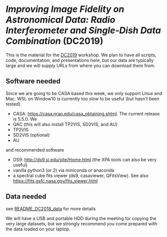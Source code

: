 # *Improving Image Fidelity on Astronomical Data: Radio Interferometer and Single-Dish Data Combination* (DC2019)

This is the material for the
[DC2019](https://www.lorentzcenter.nl/lc/web/2019/1179/info.php3?wsid=1179&venue=Oort)
workshop. We plan to have all scripts, code, documentation, and presentations here,
but our data are typically large and we will supply URLs from where you can download them
from.

## Software needed

Since we are going to be CASA based this week, we only support Linux and Mac.
WSL on Window10 is currently too slow to be useful (but hasn't been tested).

   * CASA: https://casa.nrao.edu/casa_obtaining.shtml. The current release is 5.5.0. We 
   * QAC (this will also install TP2VIS, SD2VIS, and AU)
   * TP2VIS
   * SD2VIS (optional)
   * AU 

and recommended software

   * DS9: http://ds9.si.edu/site/Home.html (the XPA tools can also be very useful)
   * vanilla python3 (or 2) via miniconda or anaconda
   * a spectral cube fits viewer (ds9, casaviewer, QFitsView). See also https://fits.gsfc.nasa.gov/fits_viewer.html

## Data needed

see [README_DC2018_data](README_DC2019_data) for more details

We will have a USB and portable HDD during the meeting for copying the very large datasets, but
we strongly recommend you come prepared with the data loaded on your laptop.
